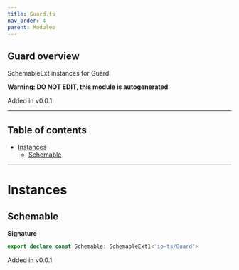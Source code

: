 ```yaml
---
title: Guard.ts
nav_order: 4
parent: Modules
---
```


## Guard overview

SchemableExt instances for Guard

**Warning: DO NOT EDIT, this module is autogenerated**

Added in v0.0.1

---

<h2 class="text-delta">Table of contents</h2>

- [Instances](#instances)
  - [Schemable](#schemable)

---

# Instances

## Schemable

**Signature**

```ts
export declare const Schemable: SchemableExt1<'io-ts/Guard'>
```

Added in v0.0.1

